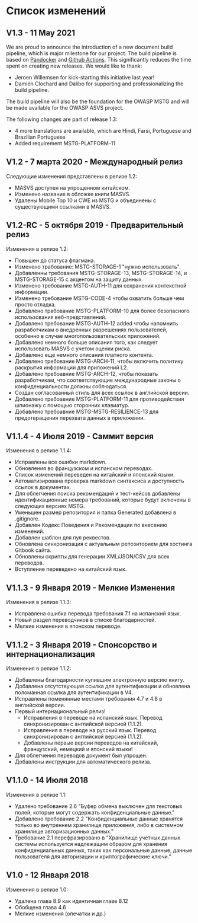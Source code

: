 # Список изменений

## V1.3 - 11 May 2021

We are proud to announce the introduction of a new document build pipeline, which is major milestone for our project. The build pipeline is based on [Pandocker](https://github.com/dalibo/pandocker) and [Github Actions](https://github.com/OWASP/owasp-masvs/tree/master/.github/workflows). This significantly reduces the time spent on creating new releases. We would like to thank:

- Jeroen Willemsen for kick-starting this initiative last year!
- Damien Clochard and Dalibo for supporting and professionalizing the build pipeline.

The build pipeline will also be the foundation for the OWASP MSTG and will be made available for the OWASP ASVS project.

The following changes are part of release 1.3:

- 4 more translations are available, which are Hindi, Farsi, Portuguese and Brazilian Portuguese
- Added requirement MSTG-PLATFORM-11

## V1.2 - 7 марта 2020 - Международный релиз

Следующие изменения представлены в релизе 1.2:

- MASVS доступен на упрощенном китайском.
- Изменено название в обложке книги MASVS.
- Удалены Mobile Top 10 и CWE из MSTG и объединены с существующими ссылками в MASVS.

## V1.2-RC - 5 октября 2019 - Предварительный релиз

Изменения в релизе 1.2:

- Повышен до статуса флагмана.
- Изменено трабование: MSTG-STORAGE-1 "нужно использовать".
- Добавленны требования MSTG-STORAGE-13, MSTG-STORAGE-14, и MSTG-STORAGE-15 с акцентом на защиту данных.
- Изменено требование MSTG-AUTH-11 для сохранения контекстной информации.
- Изменено требование MSTG-CODE-4 чтобы охватить больше чем просто отладка.
- Добавлено трабование MSTG-PLATFORM-10 для более безопасного использования веб-представлений.
- Добавлено требование MSTG-AUTH-12 added чтобы напомнить разработчикам о внедренных разрешениях пользователей, особенно в случае многопользовательских приложений.
- Добавлено немного больше описания того, как следует использовать MASVS с учетом оценки риска.
- Добавлено еще немного описания платного контента.
- Добавлено требование MSTG-ARCH-11, чтобы включить политику раскрытия информации для приложений L2.
- Добавлено требоавние MSTG-ARCH-12, чтобы показать разработчикам, что соответствующие международные законы о конфиденциальности должны соблюдаться.
- Создан согласованный стиль для всех ссылок в английской версии.
- Добавлено требоавние MSTG-PLATFORM-11 для противодействия шпионажу с помощью сторонних клавиатур.
- Добавлено требоавние MSTG-MSTG-RESILIENCE-13 для предотвращения перехвата данных в приложении.

## V1.1.4 - 4 Июля 2019 - Саммит версия

Изменения в релизе 1.1.4:

- Исправлены все ошибки markdown.
- Обновления во французском и испанском переводах.
- Список изменений переведен на китайский и японский языки.
- Автоматизирована проверка markdown синтаксиса и доступность ссылок в документах.
- Для облегчения поиска рекомендаций и тест-кейсов добавлены идентификационные номера требований, которые будут включены в следующих версиях MSTG.
- Уменьшен размер репозитория и папка Generated добавлена в .gitignore.
- Добавлен Кодекс Поведения и Рекомендации по внесению изменений.
- Добавлен шаблон для пул реквестов.
- Обновлена синхронизация с актуальным репозиторием для хостинга Gitbook сайта.
- Обновлены скрипты для генерации XML/JSON/CSV для всех переводов.
- Вступление переведено на китайский язык.

## V1.1.3 - 9  Января 2019 - Мелкие Изменения

Изменения в релизе 1.1.3:

- Исправлена ошибка перевода требования 7.1 на испанский язык.
- Новый раздел переводчиков в списке благодарностей.
- Мелкие изменения в японском переводе.

## V1.1.2 - 3 Января 2019 - Спонсорство и интернационализация

Изменения в релизе 1.1.2:

- Добавлены благодарности купившим электронную версию книгу.
- Добавлена отсутствующая ссылка для аутентификации и обновлена поломанная ссылка для аутентификации в V4.
- Исправлены поменянные местами требования 4.7 и 4.8 в английской версии.
- Первый интернациональный релиз!
  - Исправления в переводе на испанский язык. Перевод синхронизирован с английской версией (1.1.2).
  - Исправления в переводе на русский язык. Перевод синхронизирован с английской версией (1.1.2).
  - Добавлены первые версии переводов на китайский, французский, немецкий и японский языки!
- Для облегчения переводов документ был упрощен.
- Добавлены инструкции для автоматического релиза.

## V1.1.0 - 14 Июля 2018

Изменения в релизе 1.1:

- Удалено требование 2.6 "Буфер обмена выключен для текстовых полей, которые могут содержать конфиденциальные данные."
- Добавлено требование 2.2 "Конфиденциальные данные хранятся только во внутреннем хранилище приложения, либо в системном хранилище авторизационных данных."
- Требование 2.1 перефразировано в "Хранилище учетных данных системы используется надлежащим образом для хранения конфиденциальных данных, таких как персональные данные, данные пользователя для авторизации и криптографические ключи."

## V1.0 - 12 Января 2018

Изменения в релизе 1.0:

- Удалена глава 8.9 как идентичная главе 8.12
- Обобщена глава 4.6
- Мелкие изменения (опечатки и др.)
